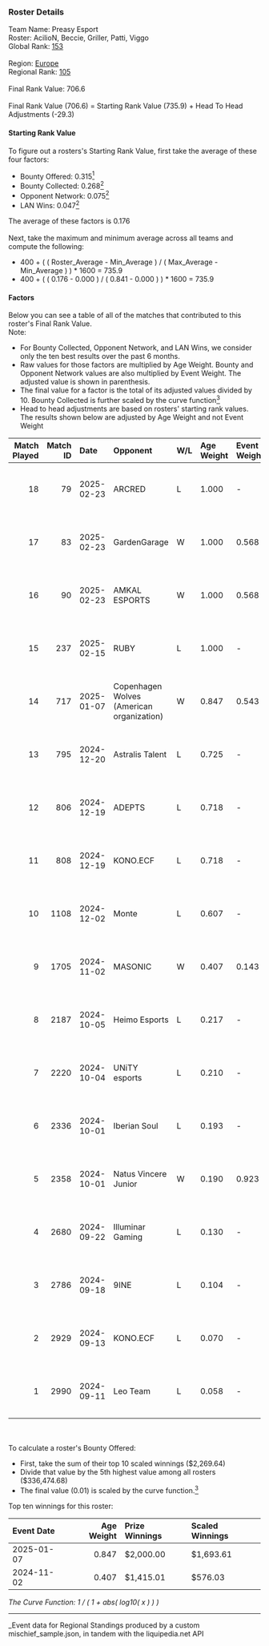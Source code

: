 ### Roster Details<br />
Team Name: Preasy Esport<br />
Roster: AcilioN, Beccie, Griller, Patti, Viggo<br />
Global Rank: [153](../../standings_global_2025_03_01.md)<br />
<br />
Region: [Europe]( ../../standings_europe_2025_03_01.md)<br />
Regional Rank: [105]( ../../standings_europe_2025_03_01.md)<br />
<br />
Final Rank Value:  706.6<br />
<br />
Final Rank Value (706.6) = Starting Rank Value (735.9) + Head To Head Adjustments (-29.3)<br />

#### Starting Rank Value<br />
To figure out a rosters's Starting Rank Value, first take the average of these four factors:<br />
- Bounty Offered: 0.315[<sup>1</sup>](#table2)
- Bounty Collected: 0.268[<sup>2</sup>](#table1)
- Opponent Network: 0.075[<sup>2</sup>](#table1)
- LAN Wins: 0.047[<sup>2</sup>](#table1)

The average of these factors is 0.176<br />
<br />
Next, take the maximum and minimum average across all teams and compute the following:<br />
- 400 + ( ( Roster_Average - Min_Average ) / ( Max_Average - Min_Average ) ) * 1600 = 735.9
- 400 + ( ( 0.176 - 0.000 ) / ( 0.841 - 0.000 ) ) * 1600 = 735.9


#### Factors<br />
Below you can see a table of all of the matches that contributed to this roster's Final Rank Value.<br />
Note:<br />

- For Bounty Collected, Opponent Network, and LAN Wins, we consider only the ten best results over the past 6 months.
- Raw values for those factors are multiplied by Age Weight. Bounty and Opponent Network values are also multiplied by Event Weight. The adjusted value is shown in parenthesis.
- The final value for a factor is the total of its adjusted values divided by 10. Bounty Collected is further scaled by the curve function[<sup>3</sup>](#curveFunction)
- Head to head adjustments are based on rosters' starting rank values. The results shown below are adjusted by Age Weight and not Event Weight
<span id="table1"></span><br />


| Match Played | Match ID | Date       | Opponent                                  | W/L | Age Weight | Event Weight | Bounty Collected | Opponent Network | LAN Wins  | H2H Adj. | Roster                                 |
| -: | -: | :- | :- | :- | :- | :- | :- | :- | :- | -: | :- |
|           18 |       79 | 2025-02-23 | ARCRED                                    | L   | 1.000      | -            | -                | -                | -         |   -12.48 | AcilioN, Beccie, Griller, Patti, Viggo |
|           17 |       83 | 2025-02-23 | GardenGarage                              | W   | 1.000      | 0.568        | 0.000 (0.000)    | 0.081 (0.046)    | 0 (0.000) |    11.39 | AcilioN, Beccie, Griller, Patti, Viggo |
|           16 |       90 | 2025-02-23 | AMKAL ESPORTS                             | W   | 1.000      | 0.568        | 0.000 (0.000)    | 0.407 (0.231)    | 0 (0.000) |    19.34 | AcilioN, Beccie, Griller, Patti, Viggo |
|           15 |      237 | 2025-02-15 | RUBY                                      | L   | 1.000      | -            | -                | -                | -         |   -22.41 | AcilioN, Beccie, Griller, Patti, Viggo |
|           14 |      717 | 2025-01-07 | Copenhagen Wolves (American organization) | W   | 0.847      | 0.543        | 0.008 (0.003)    | 0.665 (0.306)    | 0 (0.000) |    21.37 | AcilioN, Beccie, Griller, Patti, Viggo |
|           13 |      795 | 2024-12-20 | Astralis Talent                           | L   | 0.725      | -            | -                | -                | -         |   -10.51 | AcilioN, Beccie, Equip, Griller, Viggo |
|           12 |      806 | 2024-12-19 | ADEPTS                                    | L   | 0.718      | -            | -                | -                | -         |   -17.03 | AcilioN, Beccie, Equip, Griller, Viggo |
|           11 |      808 | 2024-12-19 | KONO.ECF                                  | L   | 0.718      | -            | -                | -                | -         |    -9.96 | AcilioN, Beccie, Equip, Griller, Viggo |
|           10 |     1108 | 2024-12-02 | Monte                                     | L   | 0.607      | -            | -                | -                | -         |    -5.15 | AcilioN, Beccie, Equip, Griller, Viggo |
|            9 |     1705 | 2024-11-02 | MASONIC                                   | W   | 0.407      | 0.143        | 0.001 (0.000)    | 0.000 (0.000)    | 1 (0.407) |     2.92 | AcilioN, Beccie, Equip, Griller, JBOEN |
|            8 |     2187 | 2024-10-05 | Heimo Esports                             | L   | 0.217      | -            | -                | -                | -         |    -3.87 | AcilioN, Beccie, Equip, Griller, JBOEN |
|            7 |     2220 | 2024-10-04 | UNiTY esports                             | L   | 0.210      | -            | -                | -                | -         |    -2.56 | AcilioN, Beccie, Equip, Griller, JBOEN |
|            6 |     2336 | 2024-10-01 | Iberian Soul                              | L   | 0.193      | -            | -                | -                | -         |    -0.86 | AcilioN, Beccie, Equip, Griller, JBOEN |
|            5 |     2358 | 2024-10-01 | Natus Vincere Junior                      | W   | 0.190      | 0.923        | 0.086 (0.015)    | 0.941 (0.165)    | 0 (0.000) |     5.37 | AcilioN, Beccie, Equip, Griller, JBOEN |
|            4 |     2680 | 2024-09-22 | Illuminar Gaming                          | L   | 0.130      | -            | -                | -                | -         |    -1.57 | AcilioN, Beccie, Equip, Griller, JBOEN |
|            3 |     2786 | 2024-09-18 | 9INE                                      | L   | 0.104      | -            | -                | -                | -         |    -1.62 | AcilioN, Beccie, Equip, Griller, JBOEN |
|            2 |     2929 | 2024-09-13 | KONO.ECF                                  | L   | 0.070      | -            | -                | -                | -         |    -0.90 | AcilioN, Beccie, Equip, Griller, JBOEN |
|            1 |     2990 | 2024-09-11 | Leo Team                                  | L   | 0.058      | -            | -                | -                | -         |    -0.78 | AcilioN, Beccie, Equip, Griller, JBOEN |

<br />
<span id="table2"></span><br />
To calculate a roster's Bounty Offered:<br />

- First, take the sum of their top 10 scaled winnings ($2,269.64)
- Divide that value by the 5th highest value among all rosters ($336,474.68)
- The final value (0.01) is scaled by the curve function.[<sup>3</sup>](#curveFunction)

Top ten winnings for this roster:<br />

| Event Date | Age Weight | Prize Winnings | Scaled Winnings |
| :- | -: | :- | :- |
| 2025-01-07 |      0.847 | $2,000.00      | $1,693.61       |
| 2024-11-02 |      0.407 | $1,415.01      | $576.03         |


<span id="curveFunction"></span>_The Curve Function: 1 / ( 1 + abs( log10( x ) ) )_<br />

---
_Event data for Regional Standings produced by a custom mischief_sample.json, in tandem with the liquipedia.net API<br />
